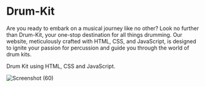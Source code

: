 # Drum-Kit
Are you ready to embark on a musical journey like no other? Look no further than Drum-Kit, your one-stop destination for all things drumming. Our website, meticulously crafted with HTML, CSS, and JavaScript, is designed to ignite your passion for percussion and guide you through the world of drum kits.

Drum Kit using HTML, CSS and JavaScript.

![Screenshot (60)](https://github.com/adarsh0987/Drum-Kit/assets/86641528/086b0d7a-f49e-4676-beeb-307637fbc147)
